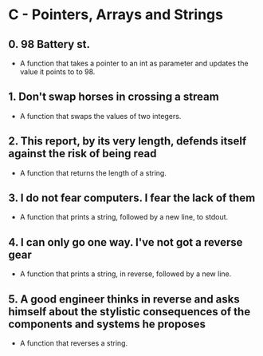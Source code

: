 # **C - Pointers, Arrays and Strings**

## 0. 98 Battery st.
- A function that takes a pointer to an int as parameter and updates the value it points to to 98.

## 1. Don't swap horses in crossing a stream
- A function that swaps the values of two integers.

## 2. This report, by its very length, defends itself against the risk of being read
- A function that returns the length of a string.

## 3. I do not fear computers. I fear the lack of them
- A function that prints a string, followed by a new line, to stdout.

## 4. I can only go one way. I've not got a reverse gear
- A function that prints a string, in reverse, followed by a new line.

## 5. A good engineer thinks in reverse and asks himself about the stylistic consequences of the components and systems he proposes
- A function that reverses a string.


